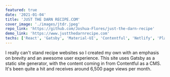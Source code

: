 ```yaml
---
featured: true
date: '2021-01-04'
title: 'JUST THE DARN RECIPE.COM'
cover_image: './images/jtdr.jpeg'
repo_link: 'https://github.com/Joshua-Flores/just-the-darn-recipe'
demo_link: 'https://www.justthedarnrecipe.com'
techs: ['React', 'Gatsby', 'Material-UI', 'Contentful', 'Netlify', 'Plausible Analytics', 'Algolia Search']
---
```


I really can't stand recipe websites so I created my own with an emphasis on brevity and an awesome user experience. This site uses Gatsby as a static site generator, with the content coming in from Contentful as a CMS. It's been quite a hit and receives around 6,500 page views per month.
